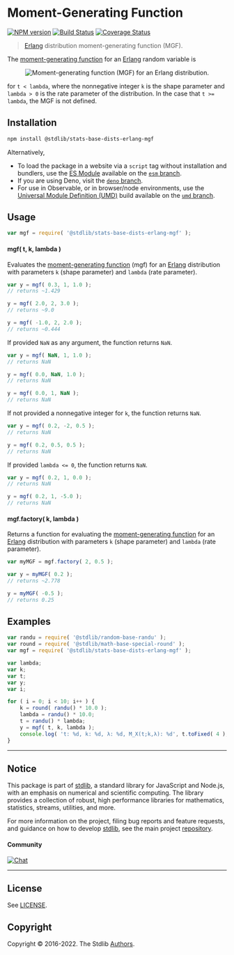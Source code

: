 <!--

@license Apache-2.0

Copyright (c) 2018 The Stdlib Authors.

Licensed under the Apache License, Version 2.0 (the "License");
you may not use this file except in compliance with the License.
You may obtain a copy of the License at

   http://www.apache.org/licenses/LICENSE-2.0

Unless required by applicable law or agreed to in writing, software
distributed under the License is distributed on an "AS IS" BASIS,
WITHOUT WARRANTIES OR CONDITIONS OF ANY KIND, either express or implied.
See the License for the specific language governing permissions and
limitations under the License.

-->

# Moment-Generating Function

[![NPM version][npm-image]][npm-url] [![Build Status][test-image]][test-url] [![Coverage Status][coverage-image]][coverage-url] <!-- [![dependencies][dependencies-image]][dependencies-url] -->

> [Erlang][erlang-distribution] distribution moment-generating function (MGF).

<!-- Section to include introductory text. Make sure to keep an empty line after the intro `section` element and another before the `/section` close. -->

<section class="intro">

The [moment-generating function][mgf] for an [Erlang][erlang-distribution] random variable is

<!-- <equation class="equation" label="eq:erlang_mgf" align="center" raw="M_X(t) := \mathbb{E}\!\left[e^{tX}\right] =  \left(1 \,-\, \frac{t}{\lambda}\right)^{-k}" alt="Moment-generating function (MGF) for an Erlang distribution."> -->

<div class="equation" align="center" data-raw-text="M_X(t) := \mathbb{E}\!\left[e^{tX}\right] =  \left(1 \,-\, \frac{t}{\lambda}\right)^{-k}" data-equation="eq:erlang_mgf">
    <img src="https://cdn.jsdelivr.net/gh/stdlib-js/stdlib@591cf9d5c3a0cd3c1ceec961e5c49d73a68374cb/lib/node_modules/@stdlib/stats/base/dists/erlang/mgf/docs/img/equation_erlang_mgf.svg" alt="Moment-generating function (MGF) for an Erlang distribution.">
    <br>
</div>

<!-- </equation> -->

for `t < lambda`, where the nonnegative integer `k` is the shape parameter and `lambda > 0` is the rate parameter of the distribution. In the case that `t >= lambda`, the MGF is not defined.

</section>

<!-- /.intro -->

<!-- Package usage documentation. -->

<section class="installation">

## Installation

```bash
npm install @stdlib/stats-base-dists-erlang-mgf
```

Alternatively,

-   To load the package in a website via a `script` tag without installation and bundlers, use the [ES Module][es-module] available on the [`esm` branch][esm-url].
-   If you are using Deno, visit the [`deno` branch][deno-url].
-   For use in Observable, or in browser/node environments, use the [Universal Module Definition (UMD)][umd] build available on the [`umd` branch][umd-url].

</section>

<section class="usage">

## Usage

```javascript
var mgf = require( '@stdlib/stats-base-dists-erlang-mgf' );
```

#### mgf( t, k, lambda )

Evaluates the [moment-generating function][mgf] (mgf) for an [Erlang][erlang-distribution] distribution with parameters `k` (shape parameter) and `lambda` (rate parameter).

```javascript
var y = mgf( 0.3, 1, 1.0 );
// returns ~1.429

y = mgf( 2.0, 2, 3.0 );
// returns ~9.0

y = mgf( -1.0, 2, 2.0 );
// returns ~0.444
```

If provided `NaN` as any argument, the function returns `NaN`.

```javascript
var y = mgf( NaN, 1, 1.0 );
// returns NaN

y = mgf( 0.0, NaN, 1.0 );
// returns NaN

y = mgf( 0.0, 1, NaN );
// returns NaN
```

If not provided a nonnegative integer for `k`, the function returns `NaN`.

```javascript
var y = mgf( 0.2, -2, 0.5 );
// returns NaN

y = mgf( 0.2, 0.5, 0.5 );
// returns NaN
```

If provided `lambda <= 0`, the function returns `NaN`.

```javascript
var y = mgf( 0.2, 1, 0.0 );
// returns NaN

y = mgf( 0.2, 1, -5.0 );
// returns NaN
```

#### mgf.factory( k, lambda )

Returns a function for evaluating the [moment-generating function][mgf] for an [Erlang][erlang-distribution] distribution with parameters `k` (shape parameter) and `lambda` (rate parameter).

```javascript
var myMGF = mgf.factory( 2, 0.5 );

var y = myMGF( 0.2 );
// returns ~2.778

y = myMGF( -0.5 );
// returns 0.25
```

</section>

<!-- /.usage -->

<!-- Package usage notes. Make sure to keep an empty line after the `section` element and another before the `/section` close. -->

<section class="notes">

</section>

<!-- /.notes -->

<!-- Package usage examples. -->

<section class="examples">

## Examples

<!-- eslint no-undef: "error" -->

```javascript
var randu = require( '@stdlib/random-base-randu' );
var round = require( '@stdlib/math-base-special-round' );
var mgf = require( '@stdlib/stats-base-dists-erlang-mgf' );

var lambda;
var k;
var t;
var y;
var i;

for ( i = 0; i < 10; i++ ) {
    k = round( randu() * 10.0 );
    lambda = randu() * 10.0;
    t = randu() * lambda;
    y = mgf( t, k, lambda );
    console.log( 't: %d, k: %d, λ: %d, M_X(t;k,λ): %d', t.toFixed( 4 ), k, lambda.toFixed( 4 ), y.toFixed( 4 ) );
}
```

</section>

<!-- /.examples -->

<!-- Section to include cited references. If references are included, add a horizontal rule *before* the section. Make sure to keep an empty line after the `section` element and another before the `/section` close. -->

<section class="references">

</section>

<!-- /.references -->

<!-- Section for related `stdlib` packages. Do not manually edit this section, as it is automatically populated. -->

<section class="related">

</section>

<!-- /.related -->

<!-- Section for all links. Make sure to keep an empty line after the `section` element and another before the `/section` close. -->


<section class="main-repo" >

* * *

## Notice

This package is part of [stdlib][stdlib], a standard library for JavaScript and Node.js, with an emphasis on numerical and scientific computing. The library provides a collection of robust, high performance libraries for mathematics, statistics, streams, utilities, and more.

For more information on the project, filing bug reports and feature requests, and guidance on how to develop [stdlib][stdlib], see the main project [repository][stdlib].

#### Community

[![Chat][chat-image]][chat-url]

---

## License

See [LICENSE][stdlib-license].


## Copyright

Copyright &copy; 2016-2022. The Stdlib [Authors][stdlib-authors].

</section>

<!-- /.stdlib -->

<!-- Section for all links. Make sure to keep an empty line after the `section` element and another before the `/section` close. -->

<section class="links">

[npm-image]: http://img.shields.io/npm/v/@stdlib/stats-base-dists-erlang-mgf.svg
[npm-url]: https://npmjs.org/package/@stdlib/stats-base-dists-erlang-mgf

[test-image]: https://github.com/stdlib-js/stats-base-dists-erlang-mgf/actions/workflows/test.yml/badge.svg?branch=main
[test-url]: https://github.com/stdlib-js/stats-base-dists-erlang-mgf/actions/workflows/test.yml?query=branch:main

[coverage-image]: https://img.shields.io/codecov/c/github/stdlib-js/stats-base-dists-erlang-mgf/main.svg
[coverage-url]: https://codecov.io/github/stdlib-js/stats-base-dists-erlang-mgf?branch=main

<!--

[dependencies-image]: https://img.shields.io/david/stdlib-js/stats-base-dists-erlang-mgf.svg
[dependencies-url]: https://david-dm.org/stdlib-js/stats-base-dists-erlang-mgf/main

-->

[umd]: https://github.com/umdjs/umd
[es-module]: https://developer.mozilla.org/en-US/docs/Web/JavaScript/Guide/Modules

[deno-url]: https://github.com/stdlib-js/stats-base-dists-erlang-mgf/tree/deno
[umd-url]: https://github.com/stdlib-js/stats-base-dists-erlang-mgf/tree/umd
[esm-url]: https://github.com/stdlib-js/stats-base-dists-erlang-mgf/tree/esm

[chat-image]: https://img.shields.io/gitter/room/stdlib-js/stdlib.svg
[chat-url]: https://gitter.im/stdlib-js/stdlib/

[stdlib]: https://github.com/stdlib-js/stdlib

[stdlib-authors]: https://github.com/stdlib-js/stdlib/graphs/contributors

[stdlib-license]: https://raw.githubusercontent.com/stdlib-js/stats-base-dists-erlang-mgf/main/LICENSE

[erlang-distribution]: https://en.wikipedia.org/wiki/Erlang_distribution

[mgf]: https://en.wikipedia.org/wiki/Moment-generating_function

</section>

<!-- /.links -->
